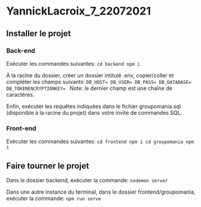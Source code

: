 ﻿# YannickLacroix_7_22072021

## Installer le projet

### Back-end
Exécuter les commandes suivantes:
``cd backend
npm i``

À la racine du dossier, créer un dossier intitulé .env, copier/coller et compléter les champs suivants:
``DB_HOST=
DB_USER=
DB_PASS=
DB_DATABASE=
DB_TOKENENCRYPTIONKEY=
``
Note: le dernier champ est une chaîne de caractères.

Enfin, exécuter les requêtes indiquées dans le fichier groupomania.sql (disponible à la racine du projet) dans votre invite de commandes SQL.

### Front-end
Exécuter les commandes suivantes:
``cd frontend
npm i
cd groupomania
npm i
``

## Faire tourner le projet
Dans le dossier backend, exécuter la commande:
``nodemon server``

Dans une autre instance du terminal, dans le dossier frontend/groupomania, exécuter la commande:
``npm run serve``
